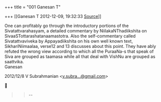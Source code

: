 +++
title = "001 Ganesan T"

+++
[[Ganesan T	2012-12-09, 19:32:33 [Source](https://groups.google.com/g/bvparishat/c/L099d0ATz08)]]



One can profitably go through the introductory portions of the Sivatattvarahasyam, a detailed commentary by NiilakaNThadiikshita on SivaaSTottarashatanaamastotra. Also the self-commentary called Sivatattvaviveka by Appayadiikshita on his own well known text, SikhariNiimaalaa, verse12 and 13 discusses about this point. They have ably refuted the wrong view according to which all the PuraaNa-s that speak of Siva are grouped as taamasa while all that deal with VishNu are grouped as saattvika.  
Ganesan  
  

2012/12/8 V Subrahmanian \<[v.subra...@gmail.com]()\>  



>   
>   
> > --  

  
  
  

